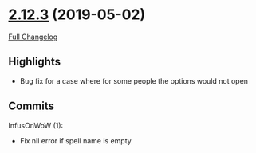# [2.12.3](https://github.com/WeakAuras/WeakAuras2/tree/2.12.3) (2019-05-02)

[Full Changelog](https://github.com/WeakAuras/WeakAuras2/compare/2.12.2...2.12.3)

## Highlights

 - Bug fix for a case where for some people the options would not open 

## Commits

InfusOnWoW (1):

- Fix nil error if spell name is empty

